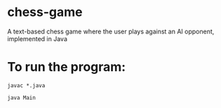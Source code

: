 # chess-game
A text-based chess game where the user plays against an AI opponent, implemented in Java

# To run the program:
``javac *.java``

``java Main``

